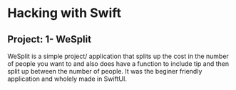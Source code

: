 # Hacking with Swift 

## Project: 1- WeSplit 

WeSplit is a simple project/ application that splits up the cost in the number of people you want to and also does have a function to include tip and then split up between the number of people. It was the beginer friendly application and wholely made in SwiftUI. 
